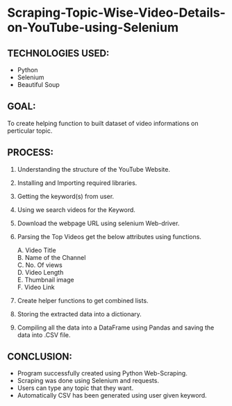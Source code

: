 # Scraping-Topic-Wise-Video-Details-on-YouTube-using-Selenium
## TECHNOLOGIES USED:
* Python
* Selenium
* Beautiful Soup


## GOAL:
To create helping function to built dataset of video informations on perticular topic.


## PROCESS:
1. Understanding the structure of the YouTube Website. 
2. Installing and Importing required libraries. 
3. Getting the keyword(s) from user. 
4. Using we search videos for the Keyword.
5. Download the webpage URL using selenium Web-driver.
5. Parsing the Top Videos get the below attributes using functions. 

    A. Video Title  
    B. Name of the Channel    
    C. No.  Of views      
    D. Video Length	    
    E. Thumbnail image  
    F. Video Link 
    
6. Create helper functions to get combined lists.
7. Storing the extracted data into a dictionary.
8. Compiling all the data into a DataFrame using Pandas and saving the data into .CSV file. 


## CONCLUSION:
*   Program successfully created using Python Web-Scraping.
*   Scraping was done using Selenium and requests.
*   Users can type any topic that they want.
*   Automatically CSV has been generated using user given keyword.

